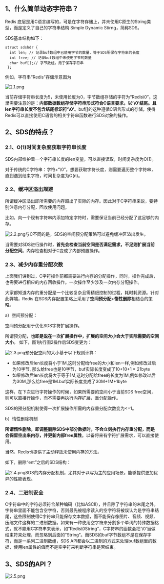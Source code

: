 ## 1、什么简单动态字符串？

 Redis 底层是用C语言编写的，可是在字符存储上，并未使用C原生的String类型，而是定义了自己的字符串结构 Simple Dynamic Stirng，简称SDS。

SDS基本结构如下：

```
struct sdshdr {
  int len; // 记录buf数组中已使用字节的数量，等于SDS所保存字符串的长度 
  int free; // 记录buf数组中未使用字节的数量 
  char buf[];// 字节数组，用于保存字符串 
 };
```

例如，字符串“Redis”存储示意图为

![2.1.png](https://cdn.nlark.com/yuque/0/2021/png/10388739/1614608368156-34fa0f0a-a6b6-45f2-9a15-a66a022d96ac.png)

当前存储字符串长度为5，未使用长度为0，字节数组存储的字符为“Redis\0”。这里需要注意的是：**内部数据数组存储字符串形式符合C语言要求，以‘\0’结尾。且len字符串长度不包含结尾标识符‘\0’**。buf[]的这种遵循C语言形式的存储，使得Redis可以直接使用C语言的相关字符串函数进行SDS对象的操作。



## 2、SDS的特点？

### 2.1、O(1)时间复杂度获取字符串长度

SDS内部维护着一个字符串长度的len变量，可以直接读取，时间复杂度为O(1)。

对于传统的C字符串：字符+“\0”，想要获取字符长度，则需要遍历整个字符串，直到遇到结束字符，时间复杂度为O(n)。

### 2.2、缓冲区溢出规避

所谓缓冲区溢出即所需要的内存超出了实际的内存。因此对于C字符串来说，要特别注意内存分配，回收使用问题。

比如，向一个现有字符串内添加特定字符时，需要保证当前已经分配了这足够的内存。

![2.2.png](https://cdn.nlark.com/yuque/0/2021/png/10388739/1614608416616-687daa54-032b-4105-8905-d4e0feb2abfd.png)与C不同的是，SDS的空间预分配策略可以避免缓冲区溢出发生，

当需要对SDS进行操作时，**首先会检查当前空间是否满足需求，不足则扩展当前分配空间**。内存检查相对于C变成了内部预置操作。

### 2.3、减少内存重分配次数

上面我们讲到过，C字符操作前都需要进行内存的分配操作，同时，操作完成后，也需要进行相应的内存回收操作。一次操作至少涉及一次内存分配操作。

大家都知道内存的重分配是一个比较复杂且需精细控制的过程，耗时耗资源。针对此弊端，Redis 在SDS内存配置策略上采用了**空间预分配+惰性删除**相结合的策略。

a）空间预分配：

空间预分配用于优化SDS字符扩展操作。

所谓预分配，**也即是说在一次扩展操作中，扩展的空间大小会大于实际需要的空间大小**。 如下，图1执行图2操作后SDS变更为：

![2.3.png](https://cdn.nlark.com/yuque/0/2021/png/10388739/1614608441380-fe951c18-0500-4f45-9893-af0d64e238f9.png)预分配空间的大小基于以下规则计算：

- 如果修改后len长度将小于1M,这时分配给free的大小和len一样,例如修改过后为10字节, 那么给free也是10字节，buf实际长度变成了10+10+1 = 21byte
- 如果修改后len长度将大于等于1M,这时分配给free的长度为1M,例如修改过后为30M,那么给free是1M.buf实际长度变成了30M+1M+1byte

这样，在下次进行字符操作的时候，如果所需要的空间小于当前SDS free空间，则可以直接行操作，而不需要再执行内存扩展，重分配操作。

SDS的预分配机制使得一次扩展操作所需的内存重分配次数变为<=1。

b）惰性删除机制

**所谓惰性删除，即调整删除SDS中部分数据时，不会立刻执行内存重分配，而是会保留空出来内存，并更新内部free属性**。以备将来有字符扩展需求，可以直接使用。

当然，Redis也提供了主动释放未使用内存的方法。

如下，删除“ent”之后的SDS结构：

![2.4.png](https://cdn.nlark.com/yuque/0/2021/png/10388739/1614608464126-ad474218-8bb2-4bf8-9cf9-dae0301ffdec.png)SDS的内存分配机制，尤其对于以写为主的应用场景，能够提供更加优异的性能表现。

### 2.4、二进制安全

 C字符串中的字符必须符合某种编码（比如ASCII），并且除了字符串的末尾之外，字符串里面不能包含空字符，否则最先被程序读入的空字符将被误认为是字符串结尾，这些限制使得C字符串只能保存文本数据，而不能保存像图片、音频、视频、压缩文件这样的二进制数据。如果有一种使用空字符来分割多个单词的特殊数据格式，就不能用C字符串来表示，如”Redis\0String”，C字符串的函数会把’\0’当做结束符来处理，而忽略到后面的”String”。而SDS的buf字节数组不是在保存字符，而是一系列二进制数组，SDS API都会以二进制的方式来处理buf数组里的数据，使用len属性的值而不是空字符来判断字符串是否结束。

## 3、SDS的API？

![2.5.png](https://cdn.nlark.com/yuque/0/2021/png/10388739/1614608479293-ebb15592-6db6-4ce0-8e8f-bdcc088e5c7d.png)